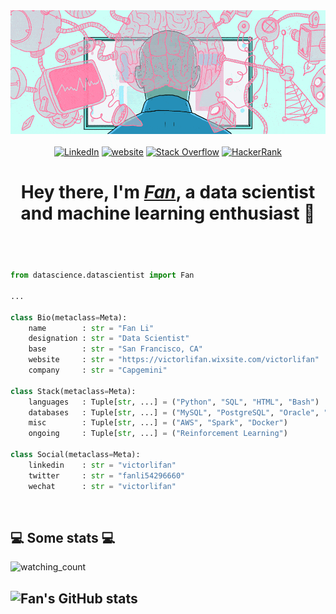 <img src="https://raw.githubusercontent.com/victorlifan/victorlifan/main/img/1590774165475.gif"/>
</br></br>
<div align=center>
        <a href="https://www.linkedin.com/in/victorlifan"><img src="https://img.shields.io/badge/Linkedin-0077b5?style=flat&logo=linkedin" alt="LinkedIn" /></a>
        <a href="https://victorlifan.wixsite.com/victorlifan"><img src="https://img.shields.io/badge/%20-Fan's--website-red" alt="website" /></a>
        <a href="https://stackoverflow.com/users/12920872/victorlifan"><img src="https://img.shields.io/badge/Stack Overflow-f48024?style=flat&logo=stackoverflow&logoColor=white" alt="Stack Overflow" /></a>
        <a href="https://www.hackerrank.com/victorlifan?hr_r=1"><img src="https://img.shields.io/badge/%20-HackerRank-green" alt="HackerRank" /></a>
    </div>
<header>
<h1>Hey there, I'm <strong><em><a href="https://www.linkedin.com/in/victorlifan">Fan</a></em></strong>, a data scientist and machine learning enthusiast 🕺</h1>
</header>


```python

from datascience.datascientist import Fan

...

class Bio(metaclass=Meta):
    name        : str = "Fan Li"
    designation : str = "Data Scientist"
    base        : str = "San Francisco, CA"
    website     : str = "https://victorlifan.wixsite.com/victorlifan"
    company     : str = "Capgemini"

class Stack(metaclass=Meta):
    languages   : Tuple[str, ...] = ("Python", "SQL", "HTML", "Bash")
    databases   : Tuple[str, ...] = ("MySQL", "PostgreSQL", "Oracle", "MongoDB")
    misc        : Tuple[str, ...] = ("AWS", "Spark", "Docker")
    ongoing     : Tuple[str, ...] = ("Reinforcement Learning")

class Social(metaclass=Meta):
    linkedin    : str = "victorlifan"
    twitter     : str = "fanli54296660"
    wechat      : str = "victorlifan"
```
</br>
<h2>💻 Some stats 💻</h2>
<img src="https://komarev.com/ghpvc/?username=victorlifan&color=brightgreen" alt="watching_count" />

![Fan's GitHub stats](https://github-readme-stats.vercel.app/api?username=Victorlifan&show_icons=true&theme=cobalt)
---
